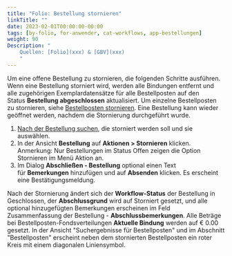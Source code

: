 ```yaml
---
title: "Folio: Bestellung stornieren"
linkTitle: ""
date: 2023-02-01T00:00:00-00:00
tags: [by-folio, for-anwender, cat-workflows, app-bestellungen]
weight: 90
Description: "
    Quellen: [Folio](xxx) & [GBV](xxx)
    "
---
```


Um eine offene Bestellung zu stornieren, die folgenden Schritte ausführen. Wenn eine Bestellung storniert wird, werden alle Bindungen entfernt und alle zugehörigen Exemplardatensätze für alle Bestellposten auf den Status **Bestellung abgeschlossen** aktualisiert. Um einzelne Bestellposten zu stornieren, siehe [Bestellposten stornieren](https://info.gbv.de/display/FOLIOGBVEXTERN/Folio%3A+Bestellposten+stornieren). Eine Bestellung kann wieder geöffnet werden, nachdem die Stornierung durchgeführt wurde.

1.  [Nach der Bestellung suchen](https://info.gbv.de/display/FOLIOGBVEXTERN/Folio%3A+Bestellungen+suchen+und+exportieren), die storniert werden soll und sie auswählen.
2.  In der Ansicht **Bestellung** auf **Aktionen > Stornieren** klicken. Anmerkung: Nur Bestellungen im Status Offen zeigen die Option Stornieren im Menü Aktion an.
3.  Im Dialog **Abschließen - Bestellung** optional einen Text für **Bemerkungen** hinzufügen und auf **Absenden** klicken. Es erscheint eine Bestätigungsmeldung.

Nach der Stornierung ändert sich der **Workflow-Status** der Bestellung in Geschlossen, der **Abschlussgrund** wird auf Storniert gesetzt, und alle optional hinzugefügten Bemerkungen erscheinen im Feld Zusammenfassung der Bestellung - **Abschlussbemerkungen**. Alle Beträge bei Bestellposten-Fondsverteilungen **Aktuelle Bindung** werden auf € 0.00 gesetzt. In der Ansicht "Suchergebnisse für Bestellposten" und im Abschnitt "Bestellposten" erscheint neben dem stornierten Bestellposten ein roter Kreis mit einem diagonalen Liniensymbol.
